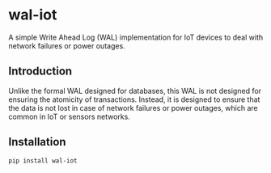 # wal-iot

A simple Write Ahead Log (WAL) implementation for IoT devices to deal with network failures or power outages.

## Introduction

Unlike the formal WAL designed for databases, this WAL is not designed for ensuring the atomicity of transactions. 
Instead, it is designed to ensure that the data is not lost in case of network failures or power outages,
which are common in IoT or sensors networks.

## Installation

```bash
pip install wal-iot
```

